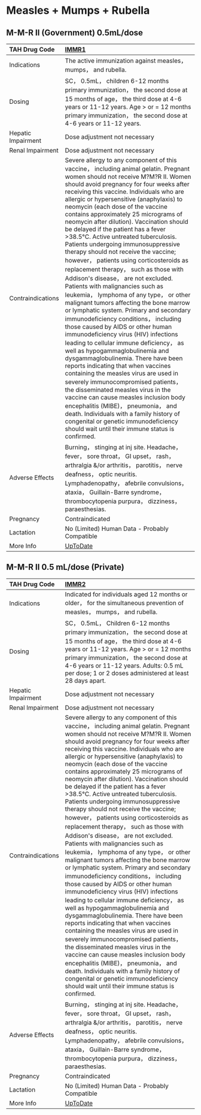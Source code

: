 # Measles + Mumps + Rubella

## M-M-R II (Government) 0.5mL/dose

| TAH Drug Code      | [IMMR1](https://www.tahsda.org.tw/drugs/hissearch.php?drug_code=IMMR1)                                                                                                                                                                                                                                                                                                                                                                                                                                                                                                                                                                                                                                                                                                                                                                                                                                                                                                                                                                                                                                                                                                                                                                                                                                                                                                                                                                                                       |
|:-------------------|:-----------------------------------------------------------------------------------------------------------------------------------------------------------------------------------------------------------------------------------------------------------------------------------------------------------------------------------------------------------------------------------------------------------------------------------------------------------------------------------------------------------------------------------------------------------------------------------------------------------------------------------------------------------------------------------------------------------------------------------------------------------------------------------------------------------------------------------------------------------------------------------------------------------------------------------------------------------------------------------------------------------------------------------------------------------------------------------------------------------------------------------------------------------------------------------------------------------------------------------------------------------------------------------------------------------------------------------------------------------------------------------------------------------------------------------------------------------------------------|
| Indications        | The active immunization against measles， mumps， and rubella.                                                                                                                                                                                                                                                                                                                                                                                                                                                                                                                                                                                                                                                                                                                                                                                                                                                                                                                                                                                                                                                                                                                                                                                                                                                                                                                                                                                                               |
| Dosing             | SC， 0.5mL， children 6-12 months primary immunization， the second dose at 15 months of age， the third dose at 4-6 years or 11-12 years. Age > or = 12 months primary immunization， the second dose at 4-6 years or 11-12 years.                                                                                                                                                                                                                                                                                                                                                                                                                                                                                                                                                                                                                                                                                                                                                                                                                                                                                                                                                                                                                                                                                                                                                                                                                                          |
| Hepatic Impairment | Dose adjustment not necessary                                                                                                                                                                                                                                                                                                                                                                                                                                                                                                                                                                                                                                                                                                                                                                                                                                                                                                                                                                                                                                                                                                                                                                                                                                                                                                                                                                                                                                                |
| Renal Impairment   | Dose adjustment not necessary                                                                                                                                                                                                                                                                                                                                                                                                                                                                                                                                                                                                                                                                                                                                                                                                                                                                                                                                                                                                                                                                                                                                                                                                                                                                                                                                                                                                                                                |
| Contraindications  | Severe allergy to any component of this vaccine， including animal gelatin. Pregnant women should not receive M?M?R II. Women should avoid pregnancy for four weeks after receiving this vaccine. Individuals who are allergic or hypersensitive (anaphylaxis) to neomycin (each dose of the vaccine contains approximately 25 micrograms of neomycin after dilution). Vaccination should be delayed if the patient has a fever >38.5°C. Active untreated tuberculosis. Patients undergoing immunosuppressive therapy should not receive the vaccine; however， patients using corticosteroids as replacement therapy， such as those with Addison's disease， are not excluded. Patients with malignancies such as leukemia， lymphoma of any type， or other malignant tumors affecting the bone marrow or lymphatic system. Primary and secondary immunodeficiency conditions， including those caused by AIDS or other human immunodeficiency virus (HIV) infections leading to cellular immune deficiency， as well as hypogammaglobulinemia and dysgammaglobulinemia. There have been reports indicating that when vaccines containing the measles virus are used in severely immunocompromised patients， the disseminated measles virus in the vaccine can cause measles inclusion body encephalitis (MIBE)， pneumonia， and death. Individuals with a family history of congenital or genetic immunodeficiency should wait until their immune status is confirmed. |
| Adverse Effects    | Burning， stinging at inj site. Headache， fever， sore throat， GI upset， rash， arthralgia &/or arthritis， parotitis， nerve deafness， optic neuritis. Lymphadenopathy， afebrile convulsions， ataxia， Guillain-Barre syndrome， thrombocytopenia purpura， dizziness， paraesthesias.                                                                                                                                                                                                                                                                                                                                                                                                                                                                                                                                                                                                                                                                                                                                                                                                                                                                                                                                                                                                                                                                                                                                                                                |
| Pregnancy          | Contraindicated                                                                                                                                                                                                                                                                                                                                                                                                                                                                                                                                                                                                                                                                                                                                                                                                                                                                                                                                                                                                                                                                                                                                                                                                                                                                                                                                                                                                                                                              |
| Lactation          | No (Limited) Human Data - Probably Compatible                                                                                                                                                                                                                                                                                                                                                                                                                                                                                                                                                                                                                                                                                                                                                                                                                                                                                                                                                                                                                                                                                                                                                                                                                                                                                                                                                                                                                                |
| More Info          | [UpToDate](https://www.uptodate.com/contents/measles-mumps-rubella-and-varicella-virus-vaccine-mmrv-drug-information)                                                                                                                                                                                                                                                                                                                                                                                                                                                                                                                                                                                                                                                                                                                                                                                                                                                                                                                                                                                                                                                                                                                                                                                                                                                                                                                                                        |

## M-M-R II 0.5 mL/dose (Private)

| TAH Drug Code      | [IMMR2](https://www.tahsda.org.tw/drugs/hissearch.php?drug_code=IMMR2)                                                                                                                                                                                                                                                                                                                                                                                                                                                                                                                                                                                                                                                                                                                                                                                                                                                                                                                                                                                                                                                                                                                                                                                                                                                                                                                                                                                                       |
|:-------------------|:-----------------------------------------------------------------------------------------------------------------------------------------------------------------------------------------------------------------------------------------------------------------------------------------------------------------------------------------------------------------------------------------------------------------------------------------------------------------------------------------------------------------------------------------------------------------------------------------------------------------------------------------------------------------------------------------------------------------------------------------------------------------------------------------------------------------------------------------------------------------------------------------------------------------------------------------------------------------------------------------------------------------------------------------------------------------------------------------------------------------------------------------------------------------------------------------------------------------------------------------------------------------------------------------------------------------------------------------------------------------------------------------------------------------------------------------------------------------------------|
| Indications        | Indicated for individuals aged 12 months or older， for the simultaneous prevention of measles， mumps， and rubella.                                                                                                                                                                                                                                                                                                                                                                                                                                                                                                                                                                                                                                                                                                                                                                                                                                                                                                                                                                                                                                                                                                                                                                                                                                                                                                                                                        |
| Dosing             | SC， 0.5mL， Children 6-12 months primary immunization， the second dose at 15 months of age， the third dose at 4-6 years or 11-12 years. Age > or = 12 months primary immunization， the second dose at 4-6 years or 11-12 years. Adults: 0.5 mL per dose; 1 or 2 doses administered at least 28 days apart.                                                                                                                                                                                                                                                                                                                                                                                                                                                                                                                                                                                                                                                                                                                                                                                                                                                                                                                                                                                                                                                                                                                                                               |
| Hepatic Impairment | Dose adjustment not necessary                                                                                                                                                                                                                                                                                                                                                                                                                                                                                                                                                                                                                                                                                                                                                                                                                                                                                                                                                                                                                                                                                                                                                                                                                                                                                                                                                                                                                                                |
| Renal Impairment   | Dose adjustment not necessary                                                                                                                                                                                                                                                                                                                                                                                                                                                                                                                                                                                                                                                                                                                                                                                                                                                                                                                                                                                                                                                                                                                                                                                                                                                                                                                                                                                                                                                |
| Contraindications  | Severe allergy to any component of this vaccine， including animal gelatin. Pregnant women should not receive M?M?R II. Women should avoid pregnancy for four weeks after receiving this vaccine. Individuals who are allergic or hypersensitive (anaphylaxis) to neomycin (each dose of the vaccine contains approximately 25 micrograms of neomycin after dilution). Vaccination should be delayed if the patient has a fever >38.5°C. Active untreated tuberculosis. Patients undergoing immunosuppressive therapy should not receive the vaccine; however， patients using corticosteroids as replacement therapy， such as those with Addison's disease， are not excluded. Patients with malignancies such as leukemia， lymphoma of any type， or other malignant tumors affecting the bone marrow or lymphatic system. Primary and secondary immunodeficiency conditions， including those caused by AIDS or other human immunodeficiency virus (HIV) infections leading to cellular immune deficiency， as well as hypogammaglobulinemia and dysgammaglobulinemia. There have been reports indicating that when vaccines containing the measles virus are used in severely immunocompromised patients， the disseminated measles virus in the vaccine can cause measles inclusion body encephalitis (MIBE)， pneumonia， and death. Individuals with a family history of congenital or genetic immunodeficiency should wait until their immune status is confirmed. |
| Adverse Effects    | Burning， stinging at inj site. Headache， fever， sore throat， GI upset， rash， arthralgia &/or arthritis， parotitis， nerve deafness， optic neuritis. Lymphadenopathy， afebrile convulsions， ataxia， Guillain-Barre syndrome， thrombocytopenia purpura， dizziness， paraesthesias.                                                                                                                                                                                                                                                                                                                                                                                                                                                                                                                                                                                                                                                                                                                                                                                                                                                                                                                                                                                                                                                                                                                                                                                |
| Pregnancy          | Contraindicated                                                                                                                                                                                                                                                                                                                                                                                                                                                                                                                                                                                                                                                                                                                                                                                                                                                                                                                                                                                                                                                                                                                                                                                                                                                                                                                                                                                                                                                              |
| Lactation          | No (Limited) Human Data - Probably Compatible                                                                                                                                                                                                                                                                                                                                                                                                                                                                                                                                                                                                                                                                                                                                                                                                                                                                                                                                                                                                                                                                                                                                                                                                                                                                                                                                                                                                                                |
| More Info          | [UpToDate](https://www.uptodate.com/contents/measles-mumps-rubella-and-varicella-virus-vaccine-mmrv-drug-information)                                                                                                                                                                                                                                                                                                                                                                                                                                                                                                                                                                                                                                                                                                                                                                                                                                                                                                                                                                                                                                                                                                                                                                                                                                                                                                                                                        |

